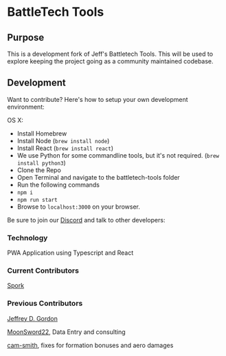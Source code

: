 # BattleTech Tools

## Purpose

This is a development fork of Jeff's Battletech Tools. This will be used to explore keeping the project going as a community maintained codebase.

## Development

Want to contribute? Here's how to setup your own development environment:

OS X:
- Install Homebrew
- Install Node (`brew install node`)
- Install React (`brew install react`)
- We use Python for some commandline tools, but it's not required. (`brew install python3`)
- Clone the Repo
- Open Terminal and navigate to the battletech-tools folder
- Run the following commands
- `npm i`
- `npm run start`
- Browse to `localhost:3000` on your browser.

Be sure to join our [Discord](https://discord.gg/DYr7jKg3) and talk to other developers:


### Technology

PWA Application using Typescript and React


### Current Contributors

[Spork](https://github.com/HeySporky)


### Previous Contributors

[Jeffrey D. Gordon](https://github.com/jdgwf)

[MoonSword22](https://github.com/MoonSword22), Data Entry and consulting

[cam-smith](https://github.com/cam-smith), fixes for formation bonuses and aero damages
